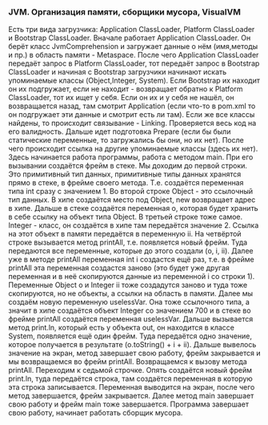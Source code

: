 ### JVM. Организация памяти, сборщики мусора, VisualVM
Есть три вида загрузчика: Application ClassLoader, Platform ClassLoader и 
Bootstrap ClassLoader. Вначале работает Application ClassLoader. Он берёт 
класс JvmComprehension и загружает данные о нём (имя,методы и пр.) в область 
памяти - Metaspace. После чего Application ClassLoader передаёт запрос в 
Platform ClassLoader, тот передаёт запрос в Bootstrap ClassLoader и начиная с
Bootstrap загрузчики начинают искать упоминаемые классы (Object,Integer, 
System). Если Bootstrap их находит он их подгружает, если не находит -
возвращает обратно к Platform ClassLoader, тот их ищет у себя. Если он их и у
себя не нашёл, он возвращается назад, там смотрит Application (если что-то в
pom.xml то он подгружает эти данные и смотрит есть ли там). Если же все классы
найдены, то происходит связывание - Linking. Проверяется весь код на его 
валидность. Дальше идет подготовка Prepare (если бы были статические
переменные, то загружались бы они, но их нет). После чего происходит 
ссылка на другие упоминаемые классы (здесь их нет). Здесь начинается работа
программы, работа с методом main. При его вызывании создаётся фрейм в стеке.
Мы доходим до первой строки. Это примитивный тип данных, примитивные типы данных
хранятся прямо в стеке, в фрейме своего метода. Т.е. создаётся переменная типа
int сразу с значением 1. Во второй строке Object - это ссылочный тип данных. 
В хипе создаётся место под Object, new возвращает адрес в хипе. Дальше в 
стеке создаётся переменная о, которая будет хранить в себе ссылку на объект 
типа Object. В третьей строке тоже самое. Integer - класс, он создаётся в хипе
там передаётся значение 2. Ссылка на этот объект в памяти передаётся в переменную
ii. На четвёртой строке вызывается метод printAll, т.е. появляется новый фрейм.
Туда передаются все переменные, которые до этого создали (o, i, ii). Далее уже
в методе printAll переменная int i создастся ещё раз, т.е. в фрейме printAll
эта переменная создастся заново (это будет уже другая переменная и в неё
скопируются данные из переменной i со строки 1). Переменные Object о и Integer
ii тоже создадутся заново и туда тоже скопируются, но не объекты, а ссылки на
область в памяти. Далее мы создаём новую переменную uselessVar. Она тоже 
ссылочного типа, а значит в хипе создаётся объект Integer со значением 700 и
в стеке во фрейме printAll создаётся переменная uselessVar. Дальше вызывается
метод print.ln, который есть у объекта out, он находится в классе System, 
появляется ещё один фрейм. Туда передаётся одно значение, которое получается 
в результате (o.toString() + i + ii). Дальше вывелось значение на экран, метод
завершает свою работу, фрейм закрывается и мы возвращаемся во фрейм printAll.
Возвращаемся к вызову метода printAll. Переходим к седьмой строчке. Опять 
создаётся новый фрейм print.ln, туда передаётся строка, там создаётся переменная
в которую эта строка записывается. Переменная выводится на экран, после чего
метод завершается, фрейм закрывается. Далее метод main завершает свою работу и
фрейм main тоже завершается. Программа завершает свою работу, начинает работать
сборщик мусора.

